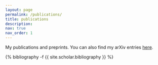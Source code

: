 ```yaml
---
layout: page
permalink: /publications/
title: publications
description: 
nav: true
nav_order: 1
---
```

<!-- _pages/publications.md -->
<p>My publications and preprints. You can also find my arXiv entries <a href='http://arxiv.org/a/schuler_y_1'>here</a>.</p>
<div class="publications">

{% bibliography -f {{ site.scholar.bibliography }} %}

</div>
